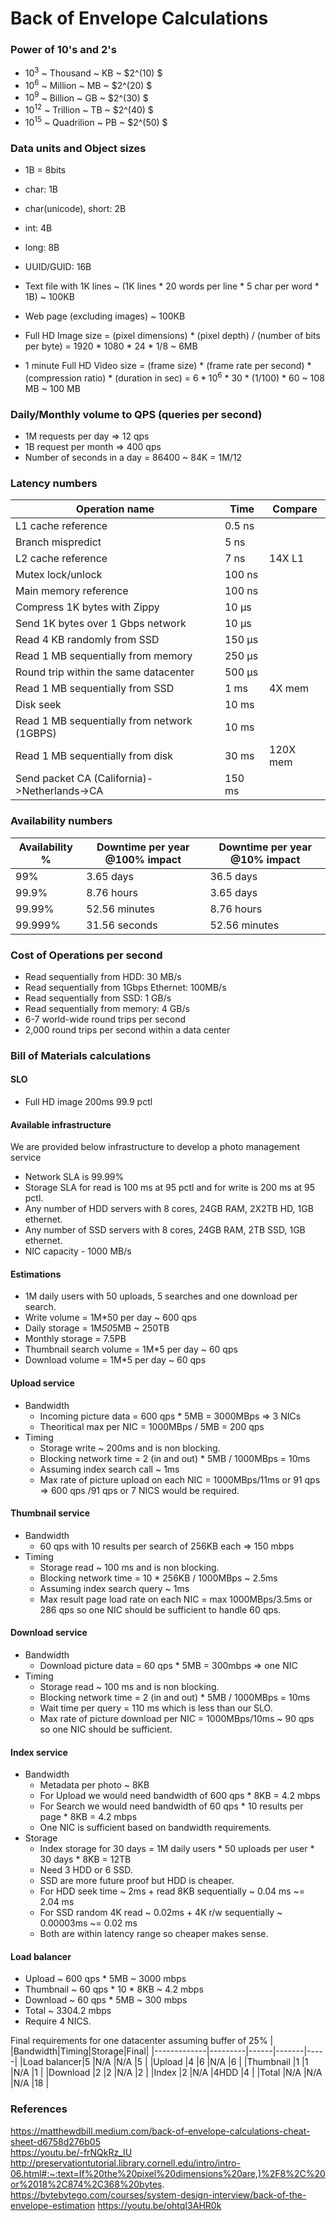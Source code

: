 # Back of Envelope Calculations



### Power of 10's and 2's
* $10^3$ ~ Thousand ~ KB ~ $2^(10) $  
* $10^6$ ~ Million ~ MB ~ $2^(20) $  
* $10^9$ ~ Billion ~ GB ~ $2^(30) $  
* $10^12$ ~ Trillion ~ TB ~ $2^(40) $  
* $10^15$ ~ Quadrilion ~ PB ~ $2^(50) $  

### Data units and Object sizes
* 1B = 8bits  
* char: 1B  
* char(unicode), short: 2B  
* int: 4B  
* long: 8B  
* UUID/GUID: 16B  

* Text file with 1K lines ~ (1K lines * 20 words per line * 5 char per word * 1B) ~ 100KB 
* Web page (excluding images) ~ 100KB  
* Full HD Image size = (pixel dimensions) * (pixel depth) / (number of bits per byte) = 1920 * 1080 * 24 * 1/8 ~ 6MB  
* 1 minute Full HD Video size = (frame size) * (frame rate per second) * (compression ratio) * (duration in sec) = $6*10^6$ * 30 * (1/100) * 60 ~  108 MB ~ 100 MB  


### Daily/Monthly volume to QPS (queries per second)
* 1M requests per day => 12 qps
* 1B request per month => 400 qps
* Number of seconds in a day = 86400 ~ 84K = 1M/12

### Latency numbers

|Operation name	                              | Time  | Compare |
| --------------------------------------------- | ----- | ------- |
|L1 cache reference	                           | 0.5 ns|         |
|Branch mispredict	                           | 5 ns  |         |
|L2 cache reference	                           | 7 ns  | 14X L1  |
|Mutex lock/unlock	                           | 100 ns|         |
|Main memory reference	                        | 100 ns|         |
|Compress 1K bytes with Zippy                   | 10 µs |         |
|Send 1K bytes over 1 Gbps network              | 10 µs |         |
|Read 4 KB randomly from SSD                    | 150 µs|         |
|Read 1 MB sequentially from memory             | 250 µs|         |
|Round trip within the same datacenter          | 500 µs|         |
|Read 1 MB sequentially from SSD                | 1 ms  | 4X mem  |
|Disk seek                                      | 10 ms |         |
|Read 1 MB sequentially from network (1GBPS)    | 10 ms |         |
|Read 1 MB sequentially from disk               | 30 ms | 120X mem|
|Send packet CA (California)->Netherlands->CA   | 150 ms|         |

### Availability numbers

|Availability %|Downtime per year @100% impact|Downtime per year @10% impact|
| ------------ | ---------------------------- | --------------------------- |
| 99%          | 3.65 days                    | 36.5 days                   | 
| 99.9%        | 8.76 hours                   | 3.65 days                   | 
| 99.99%       | 52.56 minutes                | 8.76 hours                  | 
| 99.999%      | 31.56 seconds                | 52.56 minutes               |

### Cost of Operations per second
* Read sequentially from HDD: 30 MB/s
* Read sequentially from 1Gbps Ethernet: 100MB/s
* Read sequentially from SSD: 1 GB/s
* Read sequentially from memory: 4 GB/s
* 6-7 world-wide round trips per second
* 2,000 round trips per second within a data center


### Bill of Materials calculations
#### SLO
* Full HD image 200ms 99.9 pctl
#### Available infrastructure
We are provided below infrastructure to develop a photo management service
* Network SLA is 99.99%
* Storage SLA for read is 100 ms at 95 pctl and for write is 200 ms at 95 pctl.
* Any number of HDD servers with 8 cores, 24GB RAM, 2X2TB HD, 1GB ethernet.
* Any number of SSD servers with 8 cores, 24GB RAM, 2TB SSD, 1GB ethernet.
* NIC capacity - 1000 MB/s
#### Estimations
* 1M daily users with 50 uploads, 5 searches and one download per search. 
* Write volume = 1M*50 per day ~ 600 qps
* Daily storage = 1M*50*5MB ~ 250TB
* Monthly storage = 7.5PB
* Thumbnail search volume = 1M*5 per day ~ 60 qps
* Download volume = 1M*5 per day ~ 60 qps
#### Upload service
* Bandwidth
    * Incoming picture data = 600 qps * 5MB = 3000MBps => 3 NICs
    * Theoritical max per NIC = 1000MBps / 5MB = 200 qps
* Timing
    * Storage write ~ 200ms and is non blocking.
    * Blocking network time = 2 (in and out) * 5MB / 1000MBps = 10ms 
    * Assuming index search call ~ 1ms
    * Max rate of picture upload on each NIC = 1000MBps/11ms or 91 qps => 600 qps /91 qps or 7 NICS would be required.

#### Thumbnail service
* Bandwidth
    * 60 qps with 10 results per search of 256KB each => 150 mbps
* Timing
    * Storage read ~ 100 ms and is non blocking.
    * Blocking network time = 10 * 256KB / 1000MBps ~ 2.5ms 
    * Assuming index search query ~ 1ms
    * Max result page load rate on each NIC = max 1000MBps/3.5ms or 286 qps so one NIC should be sufficient to handle 60 qps.

#### Download service
* Bandwidth
    * Download picture data = 60 qps * 5MB = 300mbps => one NIC
* Timing
    * Storage read ~ 100 ms and is non blocking.
    * Blocking network time = 2 (in and out) * 5MB / 1000MBps = 10ms
    * Wait time per query = 110 ms which is less than our SLO.
    * Max rate of picture download per NIC = 1000MBps/10ms ~ 90 qps so one NIC should be sufficient.

#### Index service
* Bandwidth
    * Metadata per photo ~ 8KB
    * For Upload we would need bandwidth of 600 qps * 8KB = 4.2 mbps
    * For Search we would need bandwidth of 60 qps * 10 results per page * 8KB = 4.2 mbps
    * One NIC is sufficient based on bandwidth requirements.
* Storage
    * Index storage for 30 days = 1M daily users * 50 uploads per user * 30 days * 8KB = 12TB
    * Need 3 HDD or 6 SSD.
    * SSD are more future proof but HDD is cheaper.
    * For HDD seek time ~ 2ms + read 8KB sequentially ~ 0.04 ms ~= 2.04 ms
    * For SSD random 4K read ~ 0.02ms + 4K r/w sequentially ~ 0.00003ms ~= 0.02 ms
    * Both are within latency range so cheaper makes sense.
 

#### Load balancer
* Upload ~ 600 qps * 5MB ~ 3000 mbps
* Thumbnail ~ 60 qps * 10 * 8KB ~ 4.2 mbps
* Download ~ 60 qps * 5MB ~ 300 mbps
* Total ~ 3304.2 mbps
* Require 4 NICS.

Final requirements for one datacenter assuming buffer of 25%
|             |Bandwidth|Timing|Storage|Final|
|-------------|---------|------|-------|-----|
|Load balancer|5        |N/A   |N/A    |5    |
|Upload       |4        |6     |N/A    |6    |
|Thumbnail    |1        |1     |N/A    |1    |
|Download     |2        |2     |N/A    |2    |
|Index        |2        |N/A   |4HDD   |4    |
|Total        |N/A      |N/A   |N/A    |18   |

### References
https://matthewdbill.medium.com/back-of-envelope-calculations-cheat-sheet-d6758d276b05  
https://youtu.be/-frNQkRz_IU  
http://preservationtutorial.library.cornell.edu/intro/intro-06.html#:~:text=If%20the%20pixel%20dimensions%20are,)%2F8%2C%20or%2018%2C874%2C368%20bytes.  
https://bytebytego.com/courses/system-design-interview/back-of-the-envelope-estimation
https://youtu.be/ohtqI3AHR0k
